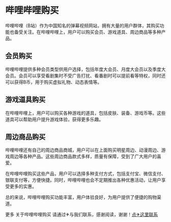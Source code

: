 # 哔哩哔哩购买

哔哩哔哩（B站）作为中国知名的弹幕视频网站，拥有大量的用户群体，其购买功能也备受关注。在哔哩哔哩上，用户可以购买会员、游戏道具、周边商品等多种产品。

## 会员购买

哔哩哔哩提供多种会员类型供用户选择，包括年度大会员、月度大会员以及季度大会员。会员可以享受看剧集时不受广告打扰、看番剧时可以提前看等特权，同时还可以获得B币，用于购买虚拟礼物、动态表情等。

## 游戏道具购买

在哔哩哔哩上，用户可以购买各种游戏的道具，包括皮肤、装备、游戏币等。这些道具可以帮助用户提升游戏体验，获得更多乐趣。

## 周边商品购买

哔哩哔哩还有自己的周边商品商城，用户可以在上面购买明星周边、动漫周边、游戏周边等各种产品。这些周边商品款式多样，质量有保障，受到了广大用户的喜爱。

在哔哩哔哩购买这些产品，用户可以选择多种支付方式，包括支付宝、微信支付、银联支付等，方便快捷。同时，哔哩哔哩也会不定期推出各种优惠活动，让用户享受更多的实惠。

总的来说，哔哩哔哩购买功能丰富，用户体验良好，为用户提供了便捷的购物渠道。

更多 关于哔哩哔哩购买 请通过✈与我们联系，感谢阅读，谢谢！[点✈这里联系](https://d.k02.cc)